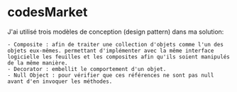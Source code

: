 # codesMarket

J'ai utilisé trois modèles de conception (design pattern) dans ma solution: 

    - Composite : afin de traiter une collection d'objets comme l'un des objets eux-mêmes. permettant d'implémenter avec la même interface logicielle les feuilles et les composites afin qu'ils soient manipulés de la même manière.
	- Decorator : embellit le comportement d'un objet.
	- Null Object : pour vérifier que ces références ne sont pas null avant d'en invoquer les méthodes.
